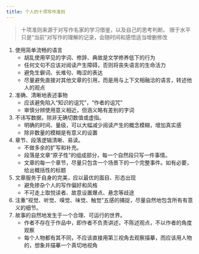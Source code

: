 ```yaml
---
title: 个人的十项写作准则
---
```


> 十项准则来源于对写作名家的学习借鉴，以及自己的思考判断。
> 限于水平只是“当前”对写作的理解的记录，会随时间和感悟适当增删修改

1. 使用简单流畅的语言
   - 胡乱使用罕见的字词、修辞、典故是文学修养低下的行为
   - 任何文句不应该对阅读产生障碍，否则将丧失语言的生命活力
   - 避免生僻词、长难句、晦涩的表达
   - 尽量避免直接对其他文章的引用，而是用与上下文相融洽的语言，转述他人的观点
2. 准确、清晰地表述事物
   - 应该避免陷入“知识的诅咒”，“作者的诅咒”
   - 审慎分辨使用意义相近，但涵义略有差别的字词
3. 不讳写数据，除非无确切数值或虚指。
   - 明确的时间、量级，可以大幅减少阅读产生的概念模糊，增加真实感
   - 除非数量的模糊是有意义的设置
4. 章节、段落逻辑清晰、易读。
   - 不做多余的扩写和补充。
   - 段落是文章“原子性”的组成部分，每一个自然段只写一件事情。
   - 文章的每一个章节，尽量只包含一个场景下的一个完整事件。如有必要，给出概括性的标题
5. 文章服务于自身的完美，应以最优的面目、形态出现
   - 避免掺杂个人的写作偏好和风格
   - 不可走上取悦读者、故意设置爆点、悬念等歧途
6. 注重“视觉、听觉、嗅觉、味觉、触觉”五感的捕捉，尽量自然地包含所有有意义的细节。
7. 故事的自然地发生于一个合理、可运行的世界。
   - 作者不存在于作品中，即作者不负责讲述，不陈述观点，不以作者的角度观察
   - 每个人物都有其不同，不应该直接用第三视角去观察描摹，而应该用人物的，想象并描摹一个真切地视角

